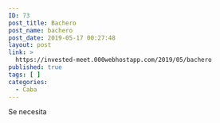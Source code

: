 ```yaml
---
ID: 73
post_title: Bachero
post_name: bachero
post_date: 2019-05-17 00:27:48
layout: post
link: >
  https://invested-meet.000webhostapp.com/2019/05/bachero
published: true
tags: [ ]
categories:
  - Caba
---
```

Se necesita